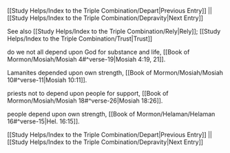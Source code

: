 [[Study Helps/Index to the Triple Combination/Depart|Previous Entry]]  ||  [[Study Helps/Index to the Triple Combination/Depravity|Next Entry]]

 See also [[Study Helps/Index to the Triple Combination/Rely|Rely]]; [[Study Helps/Index to the Triple Combination/Trust|Trust]]

 do we not all depend upon God for substance and life, [[Book of Mormon/Mosiah/Mosiah 4#^verse-19|Mosiah 4:19, 21]].

 Lamanites depended upon own strength, [[Book of Mormon/Mosiah/Mosiah 10#^verse-11|Mosiah 10:11]].

 priests not to depend upon people for support, [[Book of Mormon/Mosiah/Mosiah 18#^verse-26|Mosiah 18:26]].

 people depend upon own strength, [[Book of Mormon/Helaman/Helaman 16#^verse-15|Hel. 16:15]].

[[Study Helps/Index to the Triple Combination/Depart|Previous Entry]]  ||  [[Study Helps/Index to the Triple Combination/Depravity|Next Entry]]